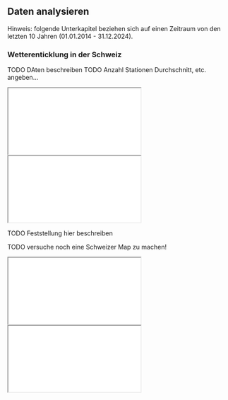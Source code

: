 ## Daten analysieren
Hinweis: folgende Unterkapitel beziehen sich auf einen Zeitraum von den letzten 10 Jahren (01.01.2014 - 31.12.2024).

### Wetterenticklung in der Schweiz
TODO DAten beschreiben
TODO Anzahl Stationen Durchschnitt, etc. angeben...

<iframe src="assets/diagramme/sunhours_per_month.html"></iframe>

<iframe src="assets/diagramme/sunhours_distribution_per_month.html"></iframe>

TODO Feststellung hier beschreiben

TODO versuche noch eine Schweizer Map zu machen!


<iframe src="assets/diagramme/swiss_stations_map.html"></iframe>

<iframe src="assets/diagramme/swiss_sunhours_map.html"></iframe>